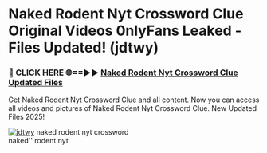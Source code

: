 # Naked Rodent Nyt Crossword Clue Original Videos 0nlyFans Leaked - Files Updated! (jdtwy)

<h3>🔴 CLICK HERE 🌐==►► <a href="https://tinyurl.com/up5wt9bj" rel="nofollow">Naked Rodent Nyt Crossword Clue Updated Files</a></h3>

Get Naked Rodent Nyt Crossword Clue and all content. Now you can access all videos and pictures of Naked Rodent Nyt Crossword Clue. New Updated Files 2025!

[![jdtwy](https://i.imgur.com/ABiUzMV.gif)](https://tinyurl.com/up5wt9bj)
naked rodent nyt crossword<br>
naked'' rodent nyt